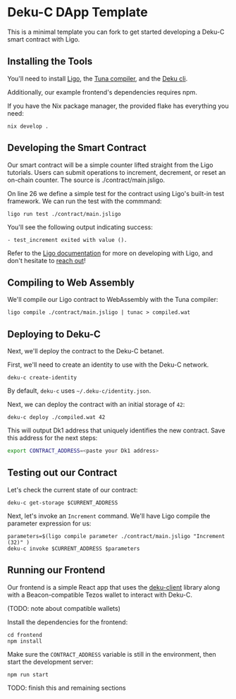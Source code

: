 # Deku-C DApp Template

This is a minimal template you can fork to get started developing a Deku-C smart
contract with Ligo.

## Installing the Tools

You'll need to install [Ligo](https://ligolang.org/docs/intro/installation), the
[Tuna compiler](https://github.com/marigold-dev/tuna#building), and the
[Deku cli](FIXME:).

Additionally, our example frontend's dependencies requires npm.

If you have the Nix package manager, the provided flake has everything you need:

```
nix develop .
```

## Developing the Smart Contract

Our smart contract will be a simple counter lifted straight from the Ligo
tutorials. Users can submit operations to increment, decrement, or reset an on-chain
counter. The source is ./contract/main.jsligo.

On line 26 we define a simple test for the contract using Ligo's built-in test framework.
We can run the test with the commmand:
```
ligo run test ./contract/main.jsligo 
```
You'll see the following output indicating success:
```
- test_increment exited with value ().
```

Refer to the [Ligo documentation](https://ligolang.org/docs/intro/introduction) for
more on developing with Ligo, and don't hesitate to [reach out](https://ligolang.org/contact)!

## Compiling to Web Assembly

We'll compile our Ligo contract to WebAssembly with the Tuna compiler:
```
ligo compile ./contract/main.jsligo | tunac > compiled.wat
```

## Deploying to Deku-C

Next, we'll deploy the contract to the Deku-C betanet.

First, we'll need to create an identity to use with the Deku-C network.
```
deku-c create-identity
```
By default, `deku-c` uses `~/.deku-c/identity.json`.

Next, we can deploy the contract with an initial storage of `42`:

```
deku-c deploy ./compiled.wat 42
```

This will output Dk1 address that uniquely identifies the new contract.
Save this address for the next steps:
```sh
export CONTRACT_ADDRESS=<paste your Dk1 address>
```

## Testing out our Contract

Let's check the current state of our contract:
```
deku-c get-storage $CURRENT_ADDRESS
```

Next, let's invoke an `Increment` command. We'll have Ligo compile
the parameter expression for us:
```
parameters=$(ligo compile parameter ./contract/main.jsligo "Increment (32)" )
deku-c invoke $CURRENT_ADDRESS $parameters
```

## Running our Frontend

Our frontend is a simple React app that uses the [deku-client](FIXME:) library 
along with a Beacon-compatible Tezos wallet to interact with Deku-C.

(TODO: note about compatible wallets)

Install the dependencies for the frontend:
```
cd frontend
npm install
```

Make sure the `CONTRACT_ADDRESS` variable is still in the environment,
then start the development server:
```
npm run start
```

TODO: finish this and remaining sections
